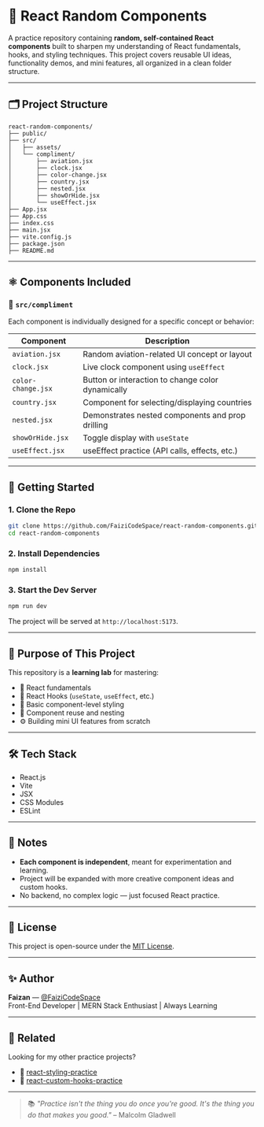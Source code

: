 # 🎲 React Random Components

A practice repository containing **random, self-contained React components** built to sharpen my understanding of React fundamentals, hooks, and styling techniques. This project covers reusable UI ideas, functionality demos, and mini features, all organized in a clean folder structure.

---

## 🗂️ Project Structure

```
react-random-components/
├── public/
├── src/
│   ├── assets/
│   └── compliment/
│       ├── aviation.jsx
│       ├── clock.jsx
│       ├── color-change.jsx
│       ├── country.jsx
│       ├── nested.jsx
│       ├── showOrHide.jsx
│       └── useEffect.jsx
├── App.jsx
├── App.css
├── index.css
├── main.jsx
├── vite.config.js
├── package.json
├── README.md
```

---

## ⚛️ Components Included

### 📁 `src/compliment`

Each component is individually designed for a specific concept or behavior:

| Component        | Description |
|------------------|-------------|
| `aviation.jsx`   | Random aviation-related UI concept or layout |
| `clock.jsx`      | Live clock component using `useEffect` |
| `color-change.jsx` | Button or interaction to change color dynamically |
| `country.jsx`    | Component for selecting/displaying countries |
| `nested.jsx`     | Demonstrates nested components and prop drilling |
| `showOrHide.jsx` | Toggle display with `useState` |
| `useEffect.jsx`  | useEffect practice (API calls, effects, etc.) |

---

## 🚀 Getting Started

### 1. Clone the Repo

```bash
git clone https://github.com/FaiziCodeSpace/react-random-components.git
cd react-random-components
```

### 2. Install Dependencies

```bash
npm install
```

### 3. Start the Dev Server

```bash
npm run dev
```

The project will be served at `http://localhost:5173`.

---

## 🧪 Purpose of This Project

This repository is a **learning lab** for mastering:

- 🧠 React fundamentals
- 🔁 React Hooks (`useState`, `useEffect`, etc.)
- 🎨 Basic component-level styling
- 🧩 Component reuse and nesting
- ⚙️ Building mini UI features from scratch

---

## 🛠️ Tech Stack

- React.js
- Vite
- JSX
- CSS Modules
- ESLint

---

## 📌 Notes

- **Each component is independent**, meant for experimentation and learning.
- Project will be expanded with more creative component ideas and custom hooks.
- No backend, no complex logic — just focused React practice.

---

## 📄 License

This project is open-source under the [MIT License](./LICENSE).

---

## ✨ Author

**Faizan** — [@FaiziCodeSpace](https://github.com/FaiziCodeSpace)  
Front-End Developer | MERN Stack Enthusiast | Always Learning

---

## 📍 Related

Looking for my other practice projects?
- 🔗 [react-styling-practice](https://github.com/FaiziCodeSpace/react-styling-practice.git)
- 🔗 [react-custom-hooks-practice](https://github.com/FaiziCodeSpace/react-custom-hooks-practice.git)

---

> 📚 _"Practice isn't the thing you do once you're good. It's the thing you do that makes you good."_ – Malcolm Gladwell
